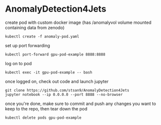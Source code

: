 # AnomalyDetection4Jets

create pod with custom docker image (has /anomalyvol volume mounted containing data from zenodo)
```
kubectl create -f anomaly-pod.yaml
```

set up port forwarding
```
kubectl port-forward gpu-pod-example 8888:8888
```

log on to pod
```
kubectl exec -it gpu-pod-example -- bash
```

once logged on, check out code and launch jupyter
```
git clone https://github.com/stsan9/AnomalyDetection4Jets
jupyter notebook --ip 0.0.0.0 --port 8888 --no-browser
```

once you're done, make sure to commit and push any changes you want to keep to the repo, then tear down the pod
```
kubectl delete pods gpu-pod-example
```
